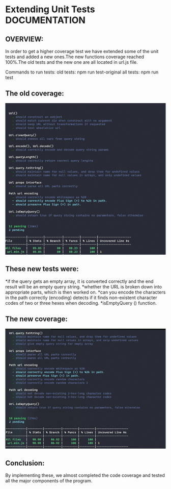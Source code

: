 # Extending Unit Tests DOCUMENTATION

## OVERVIEW:

 In order to get a higher coverage test we have extended some of the unit tests and added a new ones.The new functions coverage reached 100%.The old tests and the new one are all located in url.js file.
 
 Commands to run tests:
 old tests: npm run test-original
 all tests: npm run test

## The old coverage:

![](Screenshots/oldCoverage.png)

## These new tests were:

*if the query gets an empty array, it is converted correctly and the end result will be an empty query string.
*whether the URL is broken down into appropriate parts, which is then worked on.
*can you encode the characters in the path correctly (encoding)
detects if it finds non-existent character codes of two or three hexes when decoding.
*isEmptyQuery () function.

## The new coverage:

![](Screenshots/newCoverage.png)

## Conclusion:

By implementing these, we almost completed the code coverage and tested all the major components of the program.




